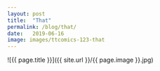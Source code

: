 ```yaml
---
layout: post
title:  "That"
permalink: /blog/that/
date:   2019-06-16
image: images/ttcomics-123-that
---
```

![{{ page.title }}]({{ site.url }}/{{ page.image }}.jpg)
